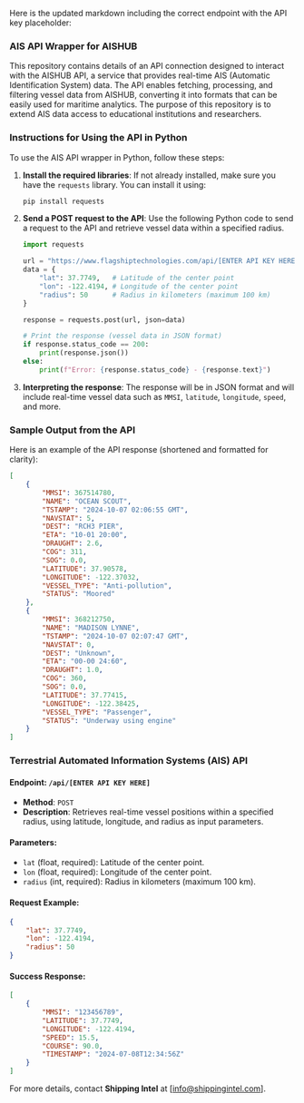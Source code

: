 Here is the updated markdown including the correct endpoint with the API key placeholder:

### AIS API Wrapper for AISHUB

This repository contains details of an API connection designed to interact with the AISHUB API, a service that provides real-time AIS (Automatic Identification System) data. The API enables fetching, processing, and filtering vessel data from AISHUB, converting it into formats that can be easily used for maritime analytics. The purpose of this repository is to extend AIS data access to educational institutions and researchers.

### Instructions for Using the API in Python

To use the AIS API wrapper in Python, follow these steps:

1. **Install the required libraries**:
   If not already installed, make sure you have the `requests` library. You can install it using:
   
   ```bash
   pip install requests
   ```

2. **Send a POST request to the API**:
   Use the following Python code to send a request to the API and retrieve vessel data within a specified radius.

   ```python
   import requests

   url = "https://www.flagshiptechnologies.com/api/[ENTER API KEY HERE]"
   data = {
       "lat": 37.7749,   # Latitude of the center point
       "lon": -122.4194, # Longitude of the center point
       "radius": 50      # Radius in kilometers (maximum 100 km)
   }

   response = requests.post(url, json=data)

   # Print the response (vessel data in JSON format)
   if response.status_code == 200:
       print(response.json())
   else:
       print(f"Error: {response.status_code} - {response.text}")
   ```

3. **Interpreting the response**:
   The response will be in JSON format and will include real-time vessel data such as `MMSI`, `latitude`, `longitude`, `speed`, and more.

### Sample Output from the API

Here is an example of the API response (shortened and formatted for clarity):

```json
[
    {
        "MMSI": 367514780,
        "NAME": "OCEAN SCOUT",
        "TSTAMP": "2024-10-07 02:06:55 GMT",
        "NAVSTAT": 5,
        "DEST": "RCH3 PIER",
        "ETA": "10-01 20:00",
        "DRAUGHT": 2.6,
        "COG": 311,
        "SOG": 0.0,
        "LATITUDE": 37.90578,
        "LONGITUDE": -122.37032,
        "VESSEL_TYPE": "Anti-pollution",
        "STATUS": "Moored"
    },
    {
        "MMSI": 368212750,
        "NAME": "MADISON LYNNE",
        "TSTAMP": "2024-10-07 02:07:47 GMT",
        "NAVSTAT": 0,
        "DEST": "Unknown",
        "ETA": "00-00 24:60",
        "DRAUGHT": 1.0,
        "COG": 360,
        "SOG": 0.0,
        "LATITUDE": 37.77415,
        "LONGITUDE": -122.38425,
        "VESSEL_TYPE": "Passenger",
        "STATUS": "Underway using engine"
    }
]
```

### Terrestrial Automated Information Systems (AIS) API

#### Endpoint: `/api/[ENTER API KEY HERE]`

- **Method**: `POST`
- **Description**: Retrieves real-time vessel positions within a specified radius, using latitude, longitude, and radius as input parameters.

#### Parameters:
- `lat` (float, required): Latitude of the center point.
- `lon` (float, required): Longitude of the center point.
- `radius` (int, required): Radius in kilometers (maximum 100 km).

#### Request Example:
```json
{
    "lat": 37.7749,
    "lon": -122.4194,
    "radius": 50
}
```

#### Success Response:
```json
[
    {
        "MMSI": "123456789",
        "LATITUDE": 37.7749,
        "LONGITUDE": -122.4194,
        "SPEED": 15.5,
        "COURSE": 90.0,
        "TIMESTAMP": "2024-07-08T12:34:56Z"
    }
]
```

For more details, contact **Shipping Intel** at [info@shippingintel.com].